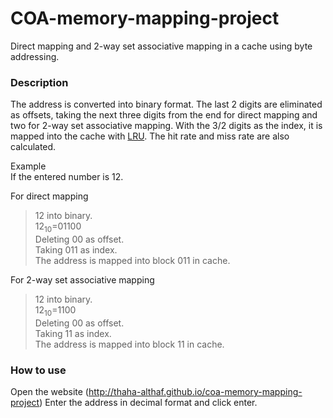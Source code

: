 # COA-memory-mapping-project
Direct mapping and 2-way set associative mapping in a cache using byte addressing.        

### Description
The address is converted into binary format. The last 2 digits are eliminated as offsets, taking the next three digits from the end for direct mapping and two for 2-way set associative mapping.
With the 3/2 digits as the index, it is mapped into the cache with [LRU](https://www.geeksforgeeks.org/lru-cache-implementation/).
The hit rate and miss rate are also calculated.

Example   
If the entered number is 12.   

For direct mapping      
>12 into binary.     
12<sub>10</sub>=01100   
Deleting 00 as offset.   
Taking 011 as index.   
The address is mapped into block 011 in cache.   

For 2-way set associative mapping      
>12 into binary.     
12<sub>10</sub>=1100   
Deleting 00 as offset.   
Taking 11 as index.   
The address is mapped into block 11 in cache.   

### How to use
Open the website (http://thaha-althaf.github.io/coa-memory-mapping-project)
Enter the address in decimal format and click enter.
